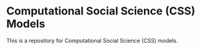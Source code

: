 # Computational Social Science (CSS) Models

This is a repository for Computational Social Science (CSS) models.
